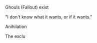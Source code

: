 Ghouls (Fallout) exist

"I don't know what it wants, or if it wants."

Anihilation

The exclu

<!--stackedit_data:
eyJoaXN0b3J5IjpbLTM1MTI4NTM2MSwtMTUzNjY4MDgxNywtNT
k4ODc1MDMyLDczMDk5ODExNl19
-->